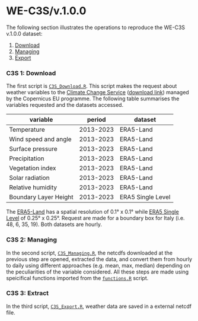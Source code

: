 # WE-C3S/v.1.0.0

The following section illustrates the operations to reproduce the WE-C3S v.1.0.0 dataset:

1. [Download](#C3S-1-Download)
2. [Managing](#C3S-2-Managing)
3. [Export](#C3S-3-Export)

### C3S 1: Download

The first script is [`C3S_Download.R`](script/C3S_Download.R). This script makes the request about weather variables to the [Climate Change Service](https://cds.climate.copernicus.eu) ([download link](https://eeadmz1-cws-wp-air02-dev.azurewebsites.net/download-data/)) managed by the Copernicus EU programme. The following table summarises the variables requested and the datasets accessed.

| **variable**          | **period** | **dataset**       |
|-----------------------|------------|-------------------|
| Temperature           | 2013-2023  | ERA5-Land         |
| Wind speed and angle  | 2013-2023  | ERA5-Land         |
| Surface pressure      | 2013-2023  | ERA5-Land         |
| Precipitation         | 2013-2023  | ERA5-Land         |
| Vegetation index      | 2013-2023  | ERA5-Land         |
| Solar radiation       | 2013-2023  | ERA5-Land         |
| Relative humidity     | 2013-2023  | ERA5-Land         |
| Boundary Layer Height | 2013-2023  | ERA5 Single Level |

The [ERA5-Land](https://cds.climate.copernicus.eu/datasets/reanalysis-era5-land?tab=overview) has a spatial resolution of 0.1° x 0.1° while [ERA5 Single Level](https://cds.climate.copernicus.eu/datasets/reanalysis-era5-single-levels?tab=overview) of 0.25° x 0.25°. Request are made for a boundary box for Italy (i.e. 48, 6, 35, 19). Both datasets are hourly.

### C3S 2: Managing

In the second script, [`C3S_Managing.R`](script/C3S_Managing.R), the netcdfs downloaded at the previous step are opened, extracted the data, and convert them from hourly to daily using different approaches (e.g. mean, max, median) depending on the peculiarities of the variable considered. All these steps are made using speicifical functions imported from the [`functions.R`](script/functions.R) script.

### C3S 3: Extract  

In the third script, [`C3S_Export.R`](script/C3S_Export.R), weather data are saved in a external netcdf file.

